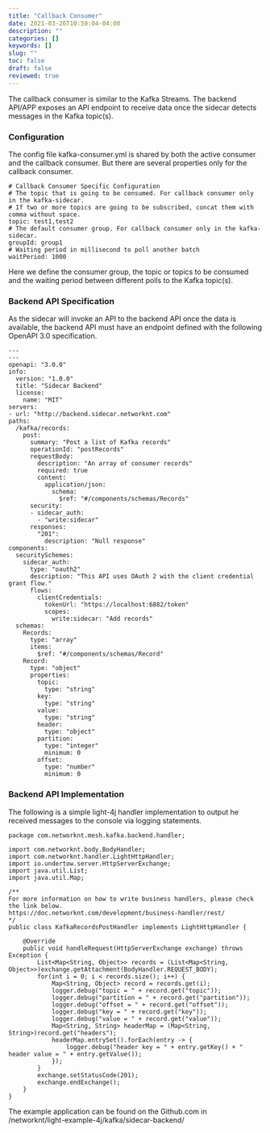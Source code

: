 ```yaml
---
title: "Callback Consumer"
date: 2021-03-26T10:59:04-04:00
description: ""
categories: []
keywords: []
slug: ""
toc: false
draft: false
reviewed: true
---
```


The callback consumer is similar to the Kafka Streams. The backend API/APP exposes an API endpoint to receive data once the sidecar detects messages in the Kafka topic(s). 

### Configuration

The config file kafka-consumer.yml is shared by both the active consumer and the callback consumer. But there are several properties only for the callback consumer. 

```
# Callback Consumer Specific Configuration
# The topic that is going to be consumed. For callback consumer only in the kafka-sidecar.
# If two or more topics are going to be subscribed, concat them with comma without space.
topic: test1,test2
# The default consumer group. For callback consumer only in the kafka-sidecar.
groupId: group1
# Waiting period in millisecond to poll another batch
waitPeriod: 1000
```

Here we define the consumer group, the topic or topics to be consumed and the waiting period between different polls to the Kafka topic(s).

### Backend API Specification

As the sidecar will invoke an API to the backend API once the data is available, the backend API must have an endpoint defined with the following OpenAPI 3.0 specification. 

```
---
---
openapi: "3.0.0"
info:
  version: "1.0.0"
  title: "Sidecar Backend"
  license:
    name: "MIT"
servers:
- url: "http://backend.sidecar.networknt.com"
paths:
  /kafka/records:
    post:
      summary: "Post a list of Kafka records"
      operationId: "postRecords"
      requestBody:
        description: "An array of consumer records"
        required: true
        content:
          application/json:
            schema:
              $ref: "#/components/schemas/Records"
      security:
      - sidecar_auth:
        - "write:sidecar"
      responses:
        "201":
          description: "Null response"
components:
  securitySchemes:
    sidecar_auth:
      type: "oauth2"
      description: "This API uses OAuth 2 with the client credential grant flow."
      flows:
        clientCredentials:
          tokenUrl: "https://localhost:6882/token"
          scopes:
            write:sidecar: "Add records"
  schemas:
    Records:
      type: "array"
      items:
        $ref: "#/components/schemas/Record"
    Record:
      type: "object"
      properties:
        topic:
          type: "string"
        key:
          type: "string"
        value:
          type: "string"
        header:
          type: "object"
        partition:
          type: "integer"
          minimum: 0
        offset:
          type: "number"
          minimum: 0

```

### Backend API Implementation


The following is a simple light-4j handler implementation to output he received messages to the console via logging statements. 

```
package com.networknt.mesh.kafka.backend.handler;

import com.networknt.body.BodyHandler;
import com.networknt.handler.LightHttpHandler;
import io.undertow.server.HttpServerExchange;
import java.util.List;
import java.util.Map;

/**
For more information on how to write business handlers, please check the link below.
https://doc.networknt.com/development/business-handler/rest/
*/
public class KafkaRecordsPostHandler implements LightHttpHandler {

    @Override
    public void handleRequest(HttpServerExchange exchange) throws Exception {
        List<Map<String, Object>> records = (List<Map<String, Object>>)exchange.getAttachment(BodyHandler.REQUEST_BODY);
        for(int i = 0; i < records.size(); i++) {
            Map<String, Object> record = records.get(i);
            logger.debug("topic = " + record.get("topic"));
            logger.debug("partition = " + record.get("partition"));
            logger.debug("offset = " + record.get("offset"));
            logger.debug("key = " + record.get("key"));
            logger.debug("value = " + record.get("value"));
            Map<String, String> headerMap = (Map<String, String>)record.get("headers");
            headerMap.entrySet().forEach(entry -> {
                logger.debug("header key = " + entry.getKey() + " header value = " + entry.getValue());
            });
        }
        exchange.setStatusCode(201);
        exchange.endExchange();
    }
}

```

The example application can be found on the Github.com in /networknt/light-example-4j/kafka/sidecar-backend/



